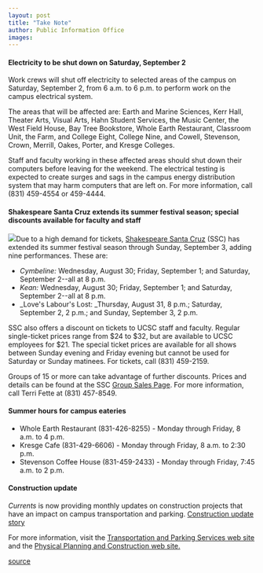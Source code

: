 ```yaml
---
layout: post
title: "Take Note"
author: Public Information Office
images:
---
```


#### Electricity to be shut down on Saturday, September 2

Work crews will shut off electricity to selected areas of the campus on Saturday, September 2, from 6 a.m. to 6 p.m. to perform work on the campus electrical system.

The areas that will be affected are: Earth and Marine Sciences, Kerr Hall, Theater Arts, Visual Arts, Hahn Student Services, the Music Center, the West Field House, Bay Tree Bookstore, Whole Earth Restaurant, Classroom Unit, the Farm, and College Eight, College Nine, and Cowell, Stevenson, Crown, Merrill, Oakes, Porter, and Kresge Colleges.

Staff and faculty working in these affected areas should shut down their computers before leaving for the weekend. The electrical testing is expected to create surges and sags in the campus energy distribution system that may harm computers that are left on. For more information, call (831) 459-4554 or 459-4444.

####

#### Shakespeare Santa Cruz extends its summer festival season; special discounts available for faculty and staff

![][1]Due to a high demand for tickets, [Shakespeare Santa Cruz][2] (SSC) has extended its summer festival season through Sunday, September 3, adding nine performances. These are:

* _Cymbeline:_ Wednesday, August 30; Friday, September 1; and Saturday, September 2--all at 8 p.m.
* _Kean:_ Wednesday, August 30; Friday, September 1; and Saturday, September 2--all at 8 p.m.
* _Love's Labour's Lost: _Thursday, August 31, 8 p.m.; Saturday, September 2, 2 p.m.; and Sunday, September 3, 2 p.m.

SSC also offers a discount on tickets to UCSC staff and faculty. Regular single-ticket prices range from $24 to $32, but are available to UCSC employees for $21. The special ticket prices are available for all shows between Sunday evening and Friday evening but cannot be used for Saturday or Sunday matinees. For tickets, call (831) 459-2159.

Groups of 15 or more can take advantage of further discounts. Prices and details can be found at the SSC [Group Sales Page][3]. For more information, call Terri Fette at (831) 457-8549.

#### Summer hours for campus eateries

* Whole Earth Restaurant (831-426-8255) - Monday through Friday, 8 a.m. to 4 p.m.
* Kresge Cafe (831-429-6606) - Monday through Friday, 8 a.m. to 2:30 p.m.
* Stevenson Coffee House (831-459-2433) - Monday through Friday, 7:45 a.m. to 2 p.m.

#### Construction update

_Currents_ is now providing monthly updates on construction projects that have an impact on campus transportation and parking. [Construction update story][4]

For more information, visit the [Transportation and Parking Services web site][5] and the [Physical Planning and Construction web site.][6]

  

[1]: ../art/shakespeare.sc.150.jpg
[2]: http://www.shakespearesantacruz.org
[3]: http://www.shakespearesantacruz.org/summer00/groupds.shtml
[4]: ../../construction.html
[5]: http://www2.ucsc.edu/taps/
[6]: http://www2.ucsc.edu/ppc/

[source](http://www1.ucsc.edu/currents/00-01/08-28/takenote.html "Permalink to takenote")
